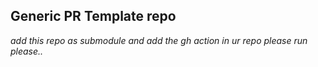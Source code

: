## Generic PR Template repo 
_add this repo as submodule and add the gh action in ur repo_
_please run_
_please.._